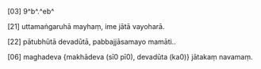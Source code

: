 [03] 9^b^.^eb^

[21] uttamaṅgaruhā mayhaṃ, ime jātā vayoharā.

[22] pātubhūtā devadūtā, pabbajjāsamayo mamāti..

[06] maghadeva {makhādeva (sī0 pī0), devadūta (ka0)} jātakaṃ navamaṃ.